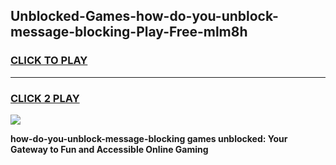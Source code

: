 
## Unblocked-Games-how-do-you-unblock-message-blocking-Play-Free-mlm8h
<h3>
<a href="https://premium76.site?title=how-do-you-unblock-message-blocking&ref=20M">CLICK TO PLAY</a></h3>
<hr>

<h3>
<a href="https://premium76.site?title=how-do-you-unblock-message-blocking&ref=20M">CLICK 2 PLAY</a>
  
</h3>

<a href="https://premium76.site?title=how-do-you-unblock-message-blocking&ref=19M"><img src="https://clearcache.store/games.png"></a>


**how-do-you-unblock-message-blocking games unblocked: Your Gateway to Fun and Accessible Online Gaming**
